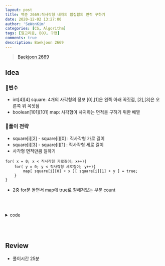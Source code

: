 ```yaml
---
layout: post
title: 백준 2669:직사각형 네개의 합집합의 면적 구하기
date: 2020-12-02 13:27:00
author: 'SeWonKim'
categories: [CS, Algorithm]
tags: [알고리즘, BOJ, 구현]
comments: true
description: Baekjoon 2669
---
```


> [Baekjoon 2669](https://www.acmicpc.net/problem/2669)

## Idea

### 🥚변수

- int[4][4] square: 4개의 사각형의 정보 [0],[1]은 왼쪽 아래 꼭짓점, [2],[3]은 오른쪽 위 꼭짓점
- boolean[101][101] map: 사각형이 차지하는 면적을 구하기 위한 배열

### 🍳풀이 전략

- square[i][2] - square[i][0] : 직사각형 가로 길이
- square[i][3] - square[i][1] : 직사각형 세로 길이
- 사각형 면적만큼 칠하기

```
for( x = 0; x < 직사각형 가로길이; x++){ 
    for( y = 0; y < 직사각형 세로길이; y++){
        map[ square[i][0] + x ][ square[i][1] + y ] = true;
    }
} 
```

- 2중 for문 돌면서 map에 true로 칠해져있는 부분 count

&nbsp;  
&nbsp;


<details>
<summary>code</summary>
<div markdown="1">

```java
import java.util.Scanner;

public class Main {

	public static void main(String[] args) {
		Scanner sc = new Scanner(System.in);
		int[][] square = new int[4][4];
		boolean[][] map = new boolean[101][101];
		for (int i = 0; i < 4; i++) {
			square[i][0] = sc.nextInt();
			square[i][1] = sc.nextInt();
			square[i][2] = sc.nextInt();
			square[i][3] = sc.nextInt();
			
			for (int x = 0; x < square[i][2] - square[i][0]; x++) {
				for (int y = 0; y < square[i][3] - square[i][1]; y++) {
					map[square[i][0] + x][square[i][1] + y] = true;
				}
			}
		}
		
		int count = 0;
		for (int i = 0; i < map.length; i++) {
			for (int j = 0; j < map[i].length; j++) {
				if(map[i][j])	++count;
			}
		}
		System.out.println(count);
		sc.close();
	}

}
```

</div>
</details>

&nbsp;  
&nbsp;

## Review

- 풀이시간 25분 

&nbsp;  
&nbsp;
